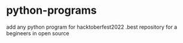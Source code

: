 # python-programs
add any python program for hacktoberfest2022 .best repository for a begineers in open source
